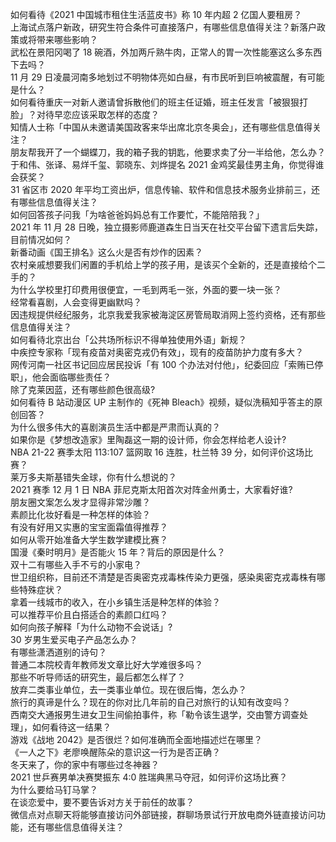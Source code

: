 如何看待《2021 中国城市租住生活蓝皮书》称 10 年内超 2 亿国人要租房？  
上海试点落户新政，研究生符合条件可直接落户，有哪些信息值得关注？新落户政策或将带来哪些影响？  
武松在景阳冈喝了 18 碗酒，外加两斤熟牛肉，正常人的胃一次性能塞这么多东西下去吗？  
11 月 29 日凌晨河南多地划过不明物体亮如白昼，有市民听到巨响被震醒，有可能是什么？  
如何看待重庆一对新人邀请曾拆散他们的班主任证婚，班主任发言「被狠狠打脸」？对待早恋应该采取怎样的态度？  
知情人士称「中国从未邀请美国政客来华出席北京冬奥会」，还有哪些信息值得关注？  
朋友帮我开了一个蝴蝶刀，我的箱子我的钥匙，他要求卖了分一半给他，怎么办？  
于和伟、张译、易烊千玺、郭晓东、刘烨提名 2021 金鸡奖最佳男主角，你觉得谁会获奖？  
31 省区市 2020 年平均工资出炉，信息传输、软件和信息技术服务业排前三，还有哪些信息值得关注？  
如何回答孩子问我「为啥爸爸妈妈总有工作要忙，不能陪陪我？」  
2021 年 11 月 28 日晚，独立摄影师鹿道森生日当天在社交平台留下遗言后失踪，目前情况如何？  
新番动画《国王排名》这么火是否有炒作的因素？  
农村亲戚想要我们闲置的手机给上学的孩子用，是该买个全新的，还是直接给个二手的？  
为什么学校里打印费用很便宜，一毛到两毛一张，外面的要一块一张？  
经常看喜剧，人会变得更幽默吗？  
因违规提供经纪服务，北京我爱我家被海淀区房管局取消网上签约资格，还有那些信息值得关注？  
如何看待北京出台「公共场所标识不得单独使用外语」新规？  
中疾控专家称「现有疫苗对奥密克戎仍有效」，现有的疫苗防护力度有多大？  
网传河南一社区书记回应居民投诉「有 100 个办法对付他」，纪委回应「索贿已停职」，他会面临哪些责任？  
除了克莱因蓝，还有哪些颜色很高级?  
如何看待 B 站动漫区 UP 主制作的《死神 Bleach》视频，疑似洗稿知乎答主的原创回答？  
为什么很多伟大的喜剧演员生活中都是严肃而认真的？  
如果你是《梦想改造家》里陶磊这一期的设计师，你会怎样给老人设计?  
NBA 21-22 赛季太阳 113:107 篮网取 16 连胜，杜兰特 39 分，如何评价这场比赛？  
莱万多夫斯基错失金球，你有什么想说的？  
2021 赛季 12 月 1 日 NBA 菲尼克斯太阳首次对阵金州勇士，大家看好谁?  
朋友圈文案怎么发才显得非常沙雕？  
素颜比化妆好看是一种怎样的体验？  
有没有好用又实惠的宝宝面霜值得推荐？  
如何从零开始准备大学生数学建模比赛？  
国漫《秦时明月》是否能火 15 年？背后的原因是什么？  
双十二有哪些入手不亏的小家电？  
世卫组织称，目前还不清楚是否奥密克戎毒株传染力更强，感染奥密克戎毒株有哪些特殊症状？  
拿着一线城市的收入，在小乡镇生活是种怎样的体验？  
可以推荐平价且白搭适合的素颜口红吗？  
如何向孩子解释「为什么动物不会说话」?  
30 岁男生爱买电子产品怎么办？  
有哪些潇洒道别的诗句？  
普通二本院校青年教师发文章比好大学难很多吗？  
那些不听导师话的研究生，最后都怎么样了？  
放弃二类事业单位，去一类事业单位。现在很后悔，怎么办？  
旅行的真谛是什么？现在的你对比几年前的自己对旅行的认知有改变吗？  
西南交大通报男生进女卫生间偷拍事件，称「勒令该生退学，交由警方调查处理」，如何看待这一结果？  
游戏《战地 2042》是否很烂？如何准确而全面地描述烂在哪里？  
《一人之下》老廖唤醒陈朵的意识这一行为是否正确？  
冬天来了，你的家中有哪些过冬神器？  
2021 世乒赛男单决赛樊振东 4:0 胜瑞典黑马夺冠，如何评价这场比赛？  
为什么要给马钉马掌？  
在谈恋爱中，要不要告诉对方关于前任的故事？  
微信点对点聊天将能够直接访问外部链接，群聊场景试行开放电商外链直接访问功能，还有哪些信息值得关注？  

